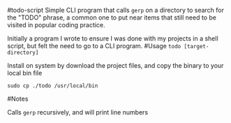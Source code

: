 #todo-script
Simple CLI program that calls `gerp` on a directory to search for the "TODO" phrase, a common one to put near items that still need to be visited in popular coding practice.

Initially a program I wrote to ensure I was done with my projects in a shell script, but felt the need to go to a CLI program. 
#Usage
```todo [target-directory]```

Install on system by download the project files, and copy the binary to your local bin file

```sudo cp ./todo /usr/local/bin```

#Notes

Calls `gerp` recursively, and will print line numbers
